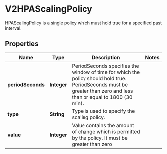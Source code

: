 

# V2HPAScalingPolicy

HPAScalingPolicy is a single policy which must hold true for a specified past interval.
## Properties

Name | Type | Description | Notes
------------ | ------------- | ------------- | -------------
**periodSeconds** | **Integer** | PeriodSeconds specifies the window of time for which the policy should hold true. PeriodSeconds must be greater than zero and less than or equal to 1800 (30 min). | 
**type** | **String** | Type is used to specify the scaling policy. | 
**value** | **Integer** | Value contains the amount of change which is permitted by the policy. It must be greater than zero | 



